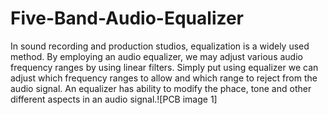 # Five-Band-Audio-Equalizer
In sound recording and production studios, equalization is a widely used method. By employing an audio equalizer, we may adjust various audio frequency ranges by using linear filters. Simply put using equalizer we can adjust which frequency ranges to allow and which range to reject from the audio signal. An equalizer has ability to modify the phace,
tone and other different aspects in an audio signal.![PCB image 1]
